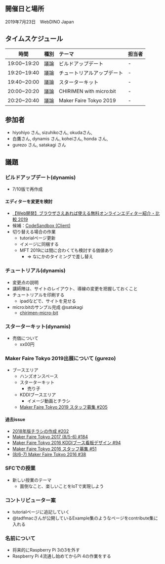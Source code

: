 ## 開催日と場所
2019年7月23日　WebDINO Japan

 ## タイムスケジュール
|時間|種別|テーマ|担当者|
|:----:|:----:|:----|:----|
|19:00~19:20|議論|ビルドアップデート|-|
|19:20~19:40|議論|チュートリアルアップデート|-|
|19:40~20:00|議論|スターターキット|-|
|20:00~20:20|議論|CHIRIMEN with micro:bit|-|
|20:20~20:40|議論|Maker Faire Tokyo 2019|-|

## 参加者
- hiyohiyo さん, sizuhikoさん, okudaさん, 
- 白鷹さん, dynamis さん, koheiさん, honda さん, 
- gurezo さん, satakagi さん

## 議題
### ビルドアップデート(dynamis)
- 7/10版で再作成

#### エディターを変更を検討
- [【Web開発】ブラウザさえあれば使える無料オンラインエディター紹介・比較 2019](https://qiita.com/righteous/items/9520164abae2b1140491)
- 候補：[CodeSandbox (Client)](https://codesandbox.io/)
- 切り替える場合の作業
  - tutorialページ更新
  - イメージに同梱する
  - MFT 2019には間に合わくても検討する価値あり
    - => なにかのタイミングで差し替え

### チュートリアル(dynamis)
- 変更点の説明
- 講師陣は、サイトのレイアウト、導線の変更を把握しておくこと
- チュートリアルを印刷する
  - ipadなどで、サイトを見せる
- micro:bitのサンプル完成 @satakagi
  - [chirimen-micro-bit](http://chirimen.org/chirimen-micro-bit/guidebooks/startup.html)


### スターターキット(dynamis)
- 売価について
  - xx00円

### Maker Faire Tokyo 2019出展について (gurezo)
- ブースエリア
  - ハンズオンスペース
  - スターターキット
    - 売り子
  - KDDIブースエリア
    - イメージ動画とチラシ
  - [Maker Faire Tokyo 2019 スタッフ募集 #205](https://github.com/chirimen-oh/any-issues/issues/205)      

#### 過去issue
- [2018年版チラシの作成 #202](https://github.com/chirimen-oh/any-issues/issues/202)  
- [Maker Faire Tokyo 2017 (8/5-6) #184](https://github.com/chirimen-oh/any-issues/issues/184)
- [Maker Faire Tokyo 2016 KDDIブース看板デザイン #94](https://github.com/chirimen-oh/any-issues/issues/94)
- [Maker Faire Tokyo 2016 スタッフ募集 #51](https://github.com/chirimen-oh/any-issues/issues/51)
- [(8/6-7) Maker Faire Tokyo 2016 #38](https://github.com/chirimen-oh/any-issues/issues/38)

### SFCでの授業
- 新しい授業のテーマ
  - 面倒なこと、楽しいことをIoTで実現しよう

### コントリビューター案
- tutorialページに追記していく
- @tadfmacさんが公開しているExample集のようなページをcontribute集に入れる

### 名前について
- 将来的にRaspberry Pi 3の3を外す
- Raspberry Pi 4流通し始めてからPi 4の作業をする
